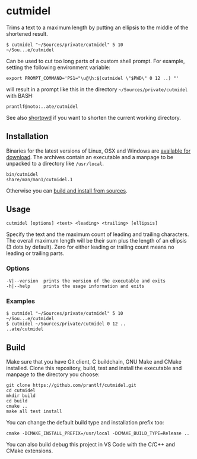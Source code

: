 # cutmidel

Trims a text to a maximum length by putting an ellipsis to the middle of the shortened result.

    $ cutmidel "~/Sources/private/cutmidel" 5 10
    ~/Sou...e/cutmidel

Can be used to cut too long parts of a custom shell prompt. For example, setting the following environment variable:

    export PROMPT_COMMAND='PS1="\u@\h:$(cutmidel \"$PWD\" 0 12 ..) "'

will result in a prompt like this in the directory `~/Sources/private/cutmidel` with BASH:

    prantlf@noto:..ate/cutmidel

See also [shortpwd] if you want to shorten the current working directory.

## Installation

Binaries for the latest versions of Linux, OSX and Windows are [available for download]. The archives contain an executable and a manpage to be unpacked to a directory like `/usr/local`.

    bin/cutmidel
    share/man/man1/cutmidel.1

Otherwise you can [build and install from sources](#build).

## Usage

    cutmidel [options] <text> <leading> <trailing> [ellipsis]

Specify the text and the maximum count of leading and trailing characters. The overall maximum length will be their sum plus the length of an ellipsis (3 dots by default). Zero for either leading or trailing count means no leading or trailing parts.

### Options

    -V|--version  prints the version of the executable and exits
    -h|--help     prints the usage information and exits

### Examples

    $ cutmidel "~/Sources/private/cutmidel" 5 10
    ~/Sou...e/cutmidel
    $ cutmidel ~/Sources/private/cutmidel 0 12 ..
    ..ate/cutmidel

## Build

Make sure that you have Git client, C buildchain, GNU Make and CMake installed. Clone this repository, build, test and install the executable and manpage to the directory you choose:

    git clone https://github.com/prantlf/cutmidel.git
    cd cutmidel
    mkdir build
    cd build
    cmake ..
    make all test install

You can change the default build type and installation prefix too:

    cmake -DCMAKE_INSTALL_PREFIX=/usr/local -DCMAKE_BUILD_TYPE=Release ..

You can also build debug this project in VS Code with the C/C++ and CMake extensions.

[shortpwd]: https://github.com/prantlf/shortpwd
[available for download]: https://github.com/prantlf/cutmidel/releases
